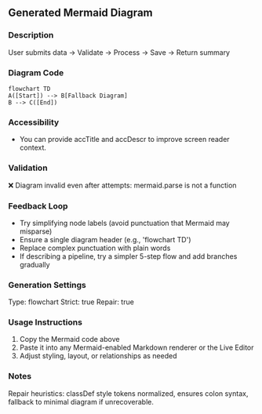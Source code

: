 ## Generated Mermaid Diagram

### Description
User submits data -> Validate -> Process -> Save -> Return summary

### Diagram Code
```mermaid
flowchart TD
A([Start]) --> B[Fallback Diagram]
B --> C([End])
```

### Accessibility
- You can provide accTitle and accDescr to improve screen reader context.

### Validation
❌ Diagram invalid even after attempts: mermaid.parse is not a function
### Feedback Loop
- Try simplifying node labels (avoid punctuation that Mermaid may misparse)
- Ensure a single diagram header (e.g., 'flowchart TD')
- Replace complex punctuation with plain words
- If describing a pipeline, try a simpler 5-step flow and add branches gradually

### Generation Settings
Type: flowchart
Strict: true
Repair: true

### Usage Instructions
1. Copy the Mermaid code above
2. Paste it into any Mermaid-enabled Markdown renderer or the Live Editor
3. Adjust styling, layout, or relationships as needed

### Notes
Repair heuristics: classDef style tokens normalized, ensures colon syntax, fallback to minimal diagram if unrecoverable.
